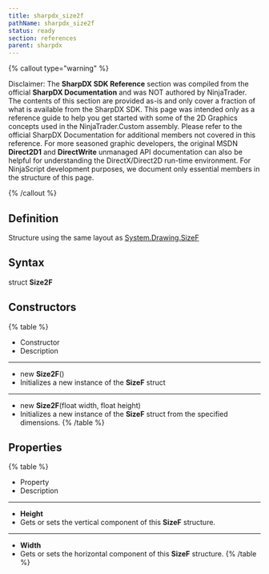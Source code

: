 ```yaml
---
title: sharpdx_size2f
pathName: sharpdx_size2f
status: ready
section: references
parent: sharpdx
---
```


{% callout type="warning" %}

Disclaimer: The **SharpDX SDK Reference** section was compiled from the official **SharpDX Documentation** and was NOT authored by NinjaTrader. The contents of this section are provided as-is and only cover a fraction of what is available from the SharpDX SDK. This page was intended only as a reference guide to help you get started with some of the 2D Graphics concepts used in the NinjaTrader.Custom assembly. Please refer to the official SharpDX Documentation for additional members not covered in this reference. For more seasoned graphic developers, the original MSDN **Direct2D1** and **DirectWrite** unmanaged API documentation can also be helpful for understanding the DirectX/Direct2D run-time environment. For NinjaScript development purposes, we document only essential members in the structure of this page.

{% /callout %}

## Definition

Structure using the same layout as [System.Drawing.SizeF](https://msdn.microsoft.com/en-us/library/system.drawing.sizef(v=vs.110).aspx)

## Syntax

struct **Size2F**

## Constructors

{% table %}

* Constructor
* Description

---

* new **Size2F**()
* Initializes a new instance of the **SizeF** struct

---

* new **Size2F**(float width, float height)
* Initializes a new instance of the **SizeF** struct from the specified dimensions.
{% /table %}

## Properties

{% table %}

* Property
* Description

---

* **Height**
* Gets or sets the vertical component of this **SizeF** structure.

---

* **Width**
* Gets or sets the horizontal component of this **SizeF** structure.
{% /table %}

```
